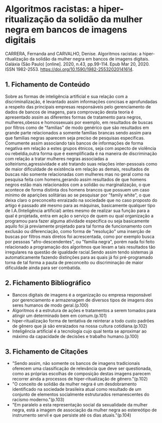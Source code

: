 # Algoritmos racistas: a hiper-ritualização da solidão da mulher negra em bancos de imagens digitais

 CARRERA, Fernanda  and  CARVALHO, Denise. Algoritmos racistas: a hiper-ritualização da solidão da mulher negra em bancos de imagens digitais. Galáxia (São Paulo) [online]. 2020, n.43, pp.99-114.  Epub Mar 20, 2020. ISSN 1982-2553.  https://doi.org/10.1590/1982-25532020141614.
 
## 1. Fichamento de Conteúdo

Sobre as formas de inteligência artificial e sua relação com a discriminalização, é levantado assim informações concisas e aprofundadas a respeito das principais empresas responsáveis pelo gerenciamento de dados de bancos de imagens, para comprovação desta teoria é 
apresentado assim as diferentes formas de tratamento para negros, mulheres,obesos e homossexuais por exemplo, em resultados de buscas por filtros como de "familias" de modo genérico que são resultados em grande parte relacionados a somente familias brancas sendo assim para que familias negras aparecem seja preciso de pesquisas especificas. Comumente assim associando tais bancos de informações de forma negativa em relação a estes grupos étnicos,
seja com aspecto de violência ou rebeldia,outra forma que é exemplificada é na maneira de discriminação com relação a tratar mulheres negras associadas a solteirismo,agressividade e até tratando suas relações inter-pessoais como de maior dificuldade de existência em relação as demais, resultados de buscas não somente relacionadas com mulheres mas no geral como na pesquisa feita com homens,gerando assim resultados de que homens negros estão mais relacionados com a solidão ou marginalização, o que acontece de forma distinta dos homens brancos que possuem um caso mínimo de aparições solitárias ao se pesquisar por "family white", o que deixa claro o preconceito enraizado na sociedade que no caso proposto do artigo é passado até mesmo para as máquinas, basicamente qualquer tipo de I.A.(Inteligência artificial) antes mesmo de realizar sua função para a qual é projetada, entra em ação o serviço de quem ou qual organização a programou para fazer alguma atividade específica ou seja basicamente aquilo foi já previamente 
projetado para tal forma de funcionamento com exclusão ou diferenciação, como forma de "resolução" uma inserção de buscas por filtros mais diretos foi acrescentada, como por exemplo busca por pessoas "afro-descendentes", ou "familia negra", porém nada foi feito relacionado a programação dos algoritmos que levam a tais resultados tão irregulares na questão de igualdade racial.Sendo assim tendo sistemas já automaticamente fazendo distinções para as quais já foi pré-programado torna de tal forma a pauta de preconceito ou discriminação de maior dificuldade ainda para ser combatida. 

## 2. Fichamento Bibliográfico

* Bancos digitais de imagens é a organização ou empresa responsável por gerenciamento e armazenagem de diversos tipos de imagens dos seres humanos de modo geral.(p.100)
* Algoritmos é a estrutura de ações e tratamentos a serem tomados para atingir um determinado bem em comum.(p.101)
* hiper-ritualização forma de tentativa de reinterar a todo custo padrões de gênero que já são enraizados na nossa cultura cotidiana.(p.102)
* Inteligência artificial é a tecnologia cujo qual tenta se aproximar ao máximo da capacidade de decisões e trabalho humano.(p.100)

## 3. Fichamento de Citações
* "Sendo assim, não somente
os bancos de imagens tradicionais oferecem uma classificação de relevância que deve ser
questionada, como as próprias escolhas de composição destas imagens parecem recorrer
ainda a processos de hiper-ritualização de gênero."(p.102)
* "O conceito de solidão da mulher negra é um desdobramento identificado na
sociedade brasileira atual como resultado de um conjunto de elementos socialmente
estruturados remanescentes do racismo moderno."(p.103)
* "Em paralelo a esta representação social da sexualidade da mulher negra, está a imagem
de associação da mulher negra ao estereótipo de instrumento servil e que persiste até os
dias atuais."(p.104)
